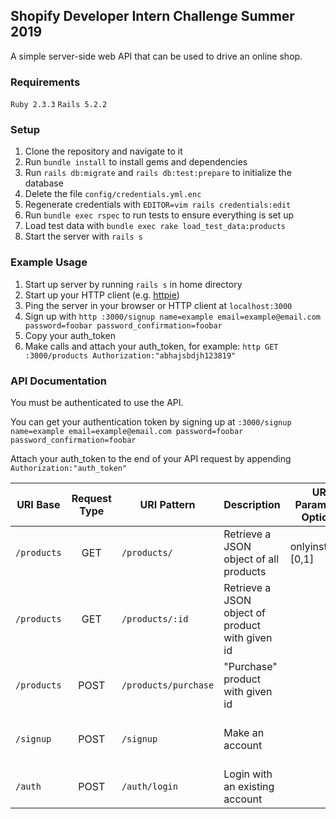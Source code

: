 ## Shopify Developer Intern Challenge Summer 2019

A simple server-side web API that can be used to drive an online shop.

### Requirements
`Ruby 2.3.3`
`Rails 5.2.2`

### Setup
1. Clone the repository and navigate to it
2. Run `bundle install` to install gems and dependencies
3. Run `rails db:migrate` and `rails db:test:prepare` to initialize the database
4. Delete the file `config/credentials.yml.enc`
5. Regenerate credentials with `EDITOR=vim rails credentials:edit`
6. Run `bundle exec rspec` to run tests to ensure everything is set up
7. Load test data with `bundle exec rake load_test_data:products`
8. Start the server with `rails s`

### Example Usage
1. Start up server by running `rails s` in home directory
2. Start up your HTTP client (e.g. [httpie](https://httpie.org/))
3. Ping the server in your browser or HTTP client at `localhost:3000`
4. Sign up with `http :3000/signup name=example email=example@email.com password=foobar password_confirmation=foobar`
5. Copy your auth_token
6. Make calls and attach your auth_token, for example: `http GET :3000/products Authorization:"abhajsbdjh123819"`

### API Documentation
You must be authenticated to use the API.

You can get your authentication token by signing up at `:3000/signup name=example email=example@email.com password=foobar password_confirmation=foobar`

Attach your auth_token to the end of your API request by appending ` Authorization:"auth_token"`

| URI Base    | Request Type | URI Pattern          | Description                                     | URI Parameter Options | POST Parameters                                                                  | Example                                                                                           |
|-------------|:------------:|----------------------|-------------------------------------------------|-----------------------|----------------------------------------------------------------------------------|---------------------------------------------------------------------------------------------------|
| `/products` | GET          | `/products/`         | Retrieve a JSON object of all products          | onlyinstock=[0,1]     | n/a                                                                              | `http GET :3000/products` `http GET :3000/products?onlyinstock=1`                                 |
| `/products` | GET          | `/products/:id`      | Retrieve a JSON object of product with given id |                       | n/a                                                                              | `http GET :3000/products/3`                                                                       |
| `/products` | POST         | `/products/purchase` | "Purchase" product with given id                |                       | `{id:int}`                                                                       | `http POST :3000/products/purchase id=3`                                                          |
| `/signup`   | POST         | `/signup`            | Make an account                                 |                       | `{ name:string,  email:string,  password:string, password_confirmation:string }` | `http POST :3000/signup name=joe email=ex@email.com password=foobar password_confirmation=foobar` |
| `/auth`     | POST         | `/auth/login`        | Login with an existing account                  |                       | `{  name:string,  password:string  }`                                            | `http POST :3000/auth/login name=joe password=foobar`                                             |
